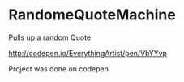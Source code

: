 # RandomeQuoteMachine
Pulls up a random Quote

http://codepen.io/EverythingArtist/pen/VbYYvp

Project was done on codepen

